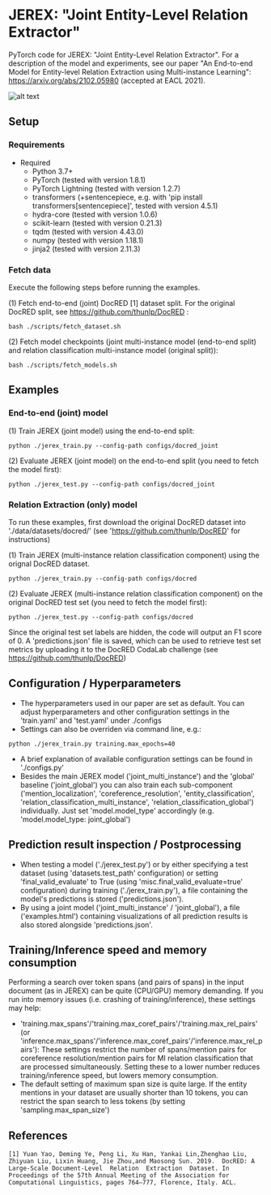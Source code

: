 # JEREX: "Joint Entity-Level Relation Extractor"
PyTorch code for JEREX: "Joint Entity-Level Relation Extractor". For a description of the model and experiments, see our paper "An End-to-end Model for Entity-level Relation Extraction using Multi-instance Learning": https://arxiv.org/abs/2102.05980 (accepted at EACL 2021).

![alt text](http://deepca.cs.hs-rm.de/img/deepca/jerex.png)

## Setup
### Requirements
- Required
  - Python 3.7+
  - PyTorch (tested with version 1.8.1)
  - PyTorch Lightning (tested with version 1.2.7)
  - transformers (+sentencepiece, e.g. with 'pip install transformers[sentencepiece]', tested with version 4.5.1)
  - hydra-core (tested with version 1.0.6)
  - scikit-learn (tested with version 0.21.3)
  - tqdm (tested with version 4.43.0)
  - numpy (tested with version 1.18.1)
  - jinja2 (tested with version 2.11.3)


### Fetch data
Execute the following steps before running the examples.

(1) Fetch end-to-end (joint) DocRED [1] dataset split. For the original DocRED split, see https://github.com/thunlp/DocRED :
```
bash ./scripts/fetch_dataset.sh
```

(2) Fetch model checkpoints (joint multi-instance model (end-to-end split) and relation classification multi-instance model (original split)):
```
bash ./scripts/fetch_models.sh
```

## Examples

### End-to-end (joint) model
(1) Train JEREX (joint model) using the end-to-end split:
```
python ./jerex_train.py --config-path configs/docred_joint
```

(2) Evaluate JEREX (joint model) on the end-to-end split (you need to fetch the model first):
```
python ./jerex_test.py --config-path configs/docred_joint
```

### Relation Extraction (only) model
To run these examples, first download the original DocRED dataset into './data/datasets/docred/' (see 'https://github.com/thunlp/DocRED' for instructions)

(1) Train JEREX (multi-instance relation classification component) using the orignal DocRED dataset.
```
python ./jerex_train.py --config-path configs/docred
```

(2) Evaluate JEREX (multi-instance relation classification component) on the original DocRED test set (you need to fetch the model first):
```
python ./jerex_test.py --config-path configs/docred
```
Since the original test set labels are hidden, the code will output an F1 score of 0. A 'predictions.json' file is saved, which can be used to retrieve test set metrics by uploading it to the DocRED CodaLab challenge (see https://github.com/thunlp/DocRED)

## Configuration / Hyperparameters
- The hyperparameters used in our paper are set as default. You can adjust hyperparameters and other configuration settings in the 'train.yaml' and 'test.yaml' under ./configs
- Settings can also be overriden via command line, e.g.:
```
python ./jerex_train.py training.max_epochs=40
```
- A brief explanation of available configuration settings can be found in './configs.py'
- Besides the main JEREX model ('joint_multi_instance') and the 'global' baseline ('joint_global') you can also train each sub-component ('mention_localization', 'coreference_resolution', 'entity_classification',
    'relation_classification_multi_instance', 'relation_classification_global') individually. Just set 'model.model_type' accordingly (e.g. 'model.model_type: joint_global')
    
## Prediction result inspection / Postprocessing
- When testing a model ('./jerex_test.py') or by either specifying a test dataset (using 'datasets.test_path' configuration) or setting 'final_valid_evaluate' to True (using 'misc.final_valid_evaluate=true' configuration) during training ('./jerex_train.py'), a file containing the model's predictions is stored ('predictions.json'). 
- By using a joint model ('joint_multi_instance' /  'joint_global'), a file ('examples.html') containing visualizations of all prediction results is also stored alongside 'predictions.json'.

## Training/Inference speed and memory consumption
Performing a search over token spans (and pairs of spans) in the input document (as in JEREX) can be quite (CPU/GPU) memory demanding. If you run into memory issues (i.e. crashing of training/inference), these settings may help:
- 'training.max_spans'/'training.max_coref_pairs'/'training.max_rel_pairs' (or 'inference.max_spans'/'inference.max_coref_pairs'/'inference.max_rel_pairs'): 
These settings restrict the number of spans/mention pairs for coreference resolution/mention pairs for MI relation classification that are processed simultaneously. 
Setting these to a lower number reduces training/inference speed, but lowers memory consumption. 
- The default setting of maximum span size is quite large. 
If the entity mentions in your dataset are usually shorter than 10 tokens, you can restrict the span search to less tokens (by setting 'sampling.max_span_size')

## References
```
[1] Yuan Yao, Deming Ye, Peng Li, Xu Han, Yankai Lin,Zhenghao Liu, Zhiyuan Liu, Lixin Huang, Jie Zhou,and Maosong Sun. 2019.  DocRED: A Large-Scale Document-Level  Relation  Extraction  Dataset. In Proceedings of the 57th Annual Meeting of the Association for Computational Linguistics, pages 764–777, Florence, Italy. ACL.
```
